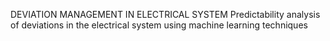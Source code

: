 
DEVIATION MANAGEMENT IN ELECTRICAL SYSTEM
Predictability analysis of deviations in the electrical system using machine learning techniques
